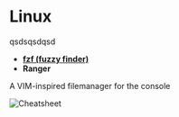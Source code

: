 # Linux

<div class="mdc-card">
  <div class="mdc-card__primary-action" tabindex="0">
    <!-- content within actionable area -->
  </div>

  qsdsqsdqsd
  <!-- ... content ... -->
</div>

- <b>[fzf (fuzzy finder)](../fzf)</b> <badge-stars repo='junegunn/fzf'></badge-stars> <badge-doc href="https://github.com/junegunn/fzf#table-of-contents"></badge-doc>
- <b>Ranger</b> <badge-stars repo='ranger/ranger'></badge-stars> <badge-doc href="https://ranger.github.io"></badge-doc>

 A VIM-inspired filemanager for the console


![Cheatsheet](https://ranger.github.io/cheatsheet.png)


